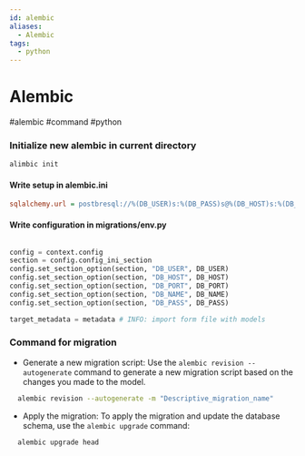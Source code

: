 ```yaml
---
id: alembic
aliases:
  - Alembic
tags:
  - python
---
```

# Alembic

#alembic #command #python

### Initialize new alembic in current directory

```bash
alimbic init
```

#### Write setup in **alembic.ini**
```ini
sqlalchemy.url = postbresql://%(DB_USER)s:%(DB_PASS)s@%(DB_HOST)s:%(DB_PORT)s/%(DB_NAME)s
```
#### Write configuration in **migrations/env.py**
```python

config = context.config
section = config.config_ini_section
config.set_section_option(section, "DB_USER", DB_USER)
config.set_section_option(section, "DB_HOST", DB_HOST)
config.set_section_option(section, "DB_PORT", DB_PORT)
config.set_section_option(section, "DB_NAME", DB_NAME)
config.set_section_option(section, "DB_PASS", DB_PASS)

target_metadata = metadata # INFO: import form file with models
```
### Command for migration

- Generate a new migration script:
    Use the `alembic revision --autogenerate` command to generate a new migration
    script based on the changes you made to the model.

```bash
  alembic revision --autogenerate -m "Descriptive_migration_name"
```

- Apply the migration:
    To apply the migration and update the database schema,
    use the `alembic upgrade` command:

```bash
  alembic upgrade head
```


